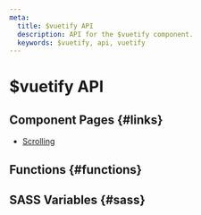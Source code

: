```yaml
---
meta:
  title: $vuetify API
  description: API for the $vuetify component.
  keywords: $vuetify, api, vuetify
---
```


# $vuetify API

<entry-ad />

## Component Pages {#links}

- [Scrolling](features/scrolling)

## Functions {#functions}

<api-section name="$vuetify" section="functions" />

## SASS Variables {#sass}

<api-section name="$vuetify" section="sass" />

<backmatter />
